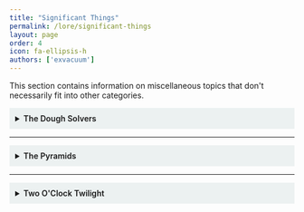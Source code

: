 ```yaml
---
title: "Significant Things"
permalink: /lore/significant-things
layout: page
order: 4
icon: fa-ellipsis-h
authors: ['exvacuum']
---
```


This section contains information on miscellaneous topics that don't necessarily fit into other categories.

<details id="doughsolvers" style="background-color: #ecf1f1;padding: 10px">
<summary>
<b style="font-weight:600; ">The Dough Solvers</b>
</summary>
<br>

The Dough Solvers are a volunteer organization of solvers dedicated to uncovering the secrets of the ARG. We can be contacted at anytime in the Discord Server:

<iframe src="https://discordapp.com/widget?id=644036160909213724&theme=dark" width="100%" height="500" allowtransparency="true" frameborder="0"></iframe>
</details>

---

<details id="pyramids" style="background-color: #ecf1f1;padding: 10px">
<summary>
<b style="font-weight:600; ">The Pyramids</b>
</summary>
<br>

<img src="../assets/img/pyramids.jpg" style="width: 250px;">
<br>

The Pyramids are a recurring insignia in the ARG, and represent The Pyramids, an office building complex located in Indainapolis:
<br>

<img src="../assets/img/25911355371_bf2951c040_c.jpg" style="width:500px;">
<br>

Their relevance is currently unknown.
</details>

---

<details id="2oct" style="background-color: #ecf1f1;padding: 10px">
<summary>
<b style="font-weight:600; ">Two O'Clock Twilight</b>
</summary>
<br>

<img src="../assets/img/2oct.jpg" style="width:500px;">

<p>Two O&#39;Clock Twilight was an experimental musical group based in Indianapolis, of which the deceased <a href="../../lore/characters/daniel">Daniel Jaffke</a> was a member and vocalist.
Their discography is featured multiple times throughout the videos posted to the <a href="../../youtube">YouTube channel</a>.</p>
</details>
